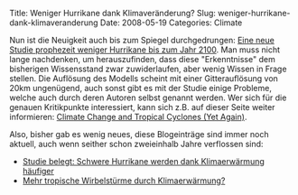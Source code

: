 Title: Weniger Hurrikane dank Klimaveränderung?
Slug: weniger-hurrikane-dank-klimaveranderung
Date: 2008-05-19
Categories: Climate

Nun ist die Neuigkeit auch bis zum Spiegel durchgedrungen: [Eine neue Studie prophezeit weniger Hurrikane bis zum Jahr 2100](http://www.spiegel.de/wissenschaft/natur/0,1518,554058,00.html). Man muss nicht lange nachdenken, um herauszufinden, dass diese "Erkenntnisse" dem bisherigen Wissensstand zwar zuwiderlaufen, aber wenig Wissen in Frage stellen. Die Auflösung des Modells scheint mit einer Gitterauflösung von 20km ungenügend, auch sonst gibt es mit der Studie einige Probleme, welche auch durch deren Autoren selbst genannt werden. Wer sich für die genauen Kritikpunkte interessiert, kann sich z.B. auf dieser Seite weiter informieren: [Climate Change and Tropical Cyclones (Yet Again)](http://www.realclimate.org/index.php/archives/2008/05/climate-change-and-tropical-cyclones-yet-again/).

Also, bisher gab es wenig neues, diese Blogeinträge sind immer noch aktuell, auch wenn seither schon zweieinhalb Jahre verflossen sind:

- [Studie belegt: Schwere Hurrikane werden dank Klimaerwärmung häufiger](http://spinlock.ch/blog/2005/09/04/mehr-tropische-wirbelsturme-durch-klimaerwarmung/)
- [Mehr tropische Wirbelstürme durch Klimaerwärmung?](http://spinlock.ch/blog/2005/09/04/mehr-tropische-wirbelsturme-durch-klimaerwarmung/)
